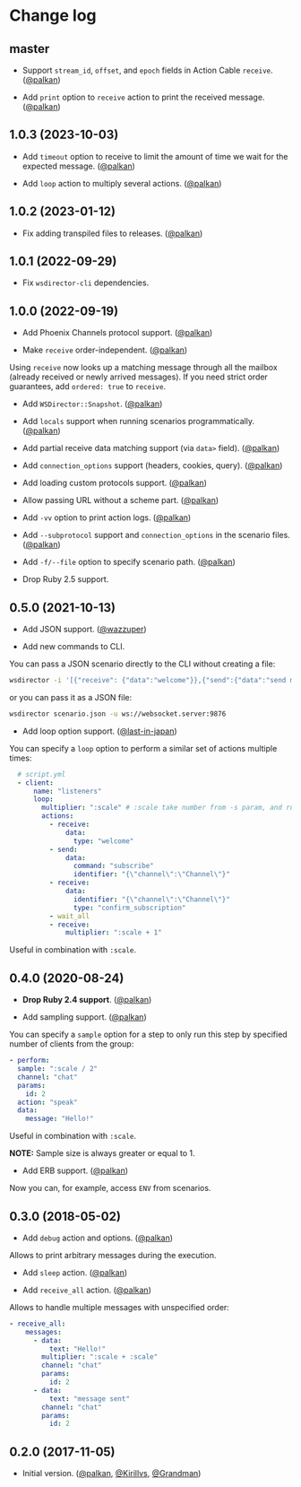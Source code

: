 # Change log

## master

- Support `stream_id`, `offset`, and `epoch` fields in Action Cable `receive`. ([@palkan][])

- Add `print` option to `receive` action to print the received message. ([@palkan][])

## 1.0.3 (2023-10-03)

- Add `timeout` option to receive to limit the amount of time we wait for the expected message. ([@palkan][])

- Add `loop` action to multiply several actions. ([@palkan][])

## 1.0.2 (2023-01-12)

- Fix adding transpiled files to releases. ([@palkan][])

## 1.0.1 (2022-09-29)

- Fix `wsdirector-cli` dependencies.

## 1.0.0 (2022-09-19)

- Add Phoenix Channels protocol support. ([@palkan][])

- Make `receive` order-independent. ([@palkan][])

Using `receive` now looks up a matching message through all the mailbox (already received or newly arrived messages).
If you need strict order guarantees, add `ordered: true` to `receive`.

- Add `WSDirector::Snapshot`. ([@palkan][])

- Add `locals` support when running scenarios programmatically. ([@palkan][])

- Add partial receive data matching support (via `data>` field). ([@palkan][])

- Add `connection_options` support (headers, cookies, query). ([@palkan][])

- Add loading custom protocols support. ([@palkan][])

- Allow passing URL without a scheme part. ([@palkan][])

- Add `-vv` option to print action logs. ([@palkan][])

- Add `--subprotocol` support and `connection_options` in the scenario files. ([@palkan][])

- Add `-f/--file` option to specify scenario path. ([@palkan][])

- Drop Ruby 2.5 support.

## 0.5.0 (2021-10-13)

- Add JSON support. ([@wazzuper][])

- Add new commands to CLI.

You can pass a JSON scenario directly to the CLI without creating a file:

```bash
wsdirector -i '[{"receive": {"data":"welcome"}},{"send":{"data":"send message"}},{"receive":{"data":"receive message"}}]' -u ws://websocket.server:9876
```

or you can pass it as a JSON file:

```bash
wsdirector scenario.json -u ws://websocket.server:9876
```

- Add loop option support. ([@last-in-japan][])

You can specify a `loop` option to perform a similar set of actions multiple times:

```yml
  # script.yml
  - client:
      name: "listeners"
      loop:
        multiplier: ":scale" # :scale take number from -s param, and run :scale number of clients in this group
        actions:
          - receive:
              data:
                type: "welcome"
          - send:
              data:
                command: "subscribe"
                identifier: "{\"channel\":\"Channel\"}"
          - receive:
              data:
                identifier: "{\"channel\":\"Channel\"}"
                type: "confirm_subscription"
          - wait_all
          - receive:
              multiplier: ":scale + 1"
```

Useful in combination with `:scale`.

## 0.4.0 (2020-08-24)

- **Drop Ruby 2.4 support**. ([@palkan][])

- Add sampling support. ([@palkan][])

You can specify a `sample` option for a step to only run this step by specified number of clients from the group:

```yml
- perform:
  sample: ":scale / 2"
  channel: "chat"
  params:
    id: 2
  action: "speak"
  data:
    message: "Hello!"
```

Useful in combination with `:scale`.

**NOTE:** Sample size is always greater or equal to 1.

- Add ERB support. ([@palkan][])

Now you can, for example, access `ENV` from scenarios.

## 0.3.0 (2018-05-02)

- Add `debug` action and options. ([@palkan][])

Allows to print arbitrary messages during the execution.

- Add `sleep` action. ([@palkan][])

- Add `receive_all` action. ([@palkan][])

Allows to handle multiple messages with unspecified order:

```yml
- receive_all:
    messages:
      - data:
          text: "Hello!"
        multiplier: ":scale + :scale"
        channel: "chat"
        params:
          id: 2
      - data:
          text: "message sent"
        channel: "chat"
        params:
          id: 2
```

## 0.2.0 (2017-11-05)

- Initial version. ([@palkan][], [@Kirillvs][], [@Grandman][])

[@palkan]: https://github.com/palkan
[@Kirillvs]: https://github.com/Kirillvs
[@Grandman]: https://github.com/Grandman
[@wazzuper]: https://github.com/wazzuper
[@last-in-japan]: https://github.com/last-in-japan
